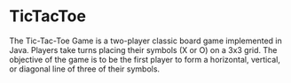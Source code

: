 # TicTacToe
The Tic-Tac-Toe Game is a two-player classic board game implemented in Java. Players take turns placing their symbols (X or O) on a 3x3 grid. The objective of the game is to be the first player to form a horizontal, vertical, or diagonal line of three of their symbols.
